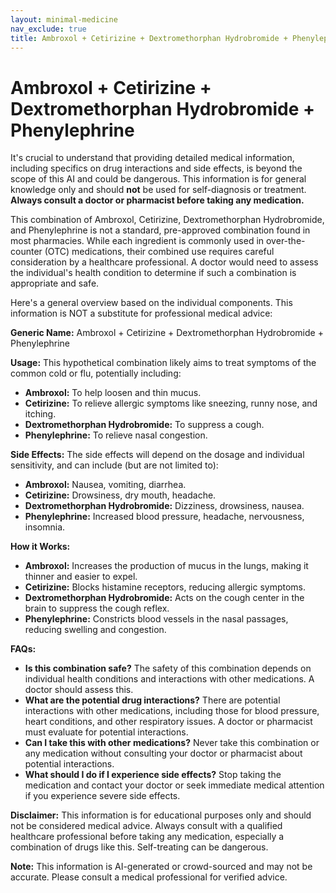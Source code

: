 ```yaml
---
layout: minimal-medicine
nav_exclude: true
title: Ambroxol + Cetirizine + Dextromethorphan Hydrobromide + Phenylephrine
---
```


# Ambroxol + Cetirizine + Dextromethorphan Hydrobromide + Phenylephrine

It's crucial to understand that providing detailed medical information, including specifics on drug interactions and side effects, is beyond the scope of this AI and could be dangerous.  This information is for general knowledge only and should **not** be used for self-diagnosis or treatment.  **Always consult a doctor or pharmacist before taking any medication.**

This combination of Ambroxol, Cetirizine, Dextromethorphan Hydrobromide, and Phenylephrine is not a standard, pre-approved combination found in most pharmacies. While each ingredient is commonly used in over-the-counter (OTC) medications, their combined use requires careful consideration by a healthcare professional.  A doctor would need to assess the individual's health condition to determine if such a combination is appropriate and safe.

Here's a general overview based on the individual components.  This information is NOT a substitute for professional medical advice:


**Generic Name:**  Ambroxol + Cetirizine + Dextromethorphan Hydrobromide + Phenylephrine


**Usage:** This hypothetical combination likely aims to treat symptoms of the common cold or flu, potentially including:

* **Ambroxol:**  To help loosen and thin mucus.
* **Cetirizine:** To relieve allergic symptoms like sneezing, runny nose, and itching.
* **Dextromethorphan Hydrobromide:** To suppress a cough.
* **Phenylephrine:** To relieve nasal congestion.


**Side Effects:**  The side effects will depend on the dosage and individual sensitivity, and can include (but are not limited to):

* **Ambroxol:** Nausea, vomiting, diarrhea.
* **Cetirizine:** Drowsiness, dry mouth, headache.
* **Dextromethorphan Hydrobromide:** Dizziness, drowsiness, nausea.
* **Phenylephrine:** Increased blood pressure, headache, nervousness, insomnia.


**How it Works:**

* **Ambroxol:** Increases the production of mucus in the lungs, making it thinner and easier to expel.
* **Cetirizine:** Blocks histamine receptors, reducing allergic symptoms.
* **Dextromethorphan Hydrobromide:** Acts on the cough center in the brain to suppress the cough reflex.
* **Phenylephrine:**  Constricts blood vessels in the nasal passages, reducing swelling and congestion.


**FAQs:**

* **Is this combination safe?**  The safety of this combination depends on individual health conditions and interactions with other medications.  A doctor should assess this.
* **What are the potential drug interactions?** There are potential interactions with other medications, including those for blood pressure, heart conditions, and other respiratory issues. A doctor or pharmacist must evaluate for potential interactions.
* **Can I take this with other medications?** Never take this combination or any medication without consulting your doctor or pharmacist about potential interactions.
* **What should I do if I experience side effects?** Stop taking the medication and contact your doctor or seek immediate medical attention if you experience severe side effects.

**Disclaimer:** This information is for educational purposes only and should not be considered medical advice. Always consult with a qualified healthcare professional before taking any medication, especially a combination of drugs like this.  Self-treating can be dangerous.


**Note:** This information is AI-generated or crowd-sourced and may not be accurate. Please consult a medical professional for verified advice.